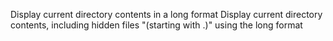 Display current directory contents in a long format
Display current directory contents, including hidden files "(starting with .)" using the long format

